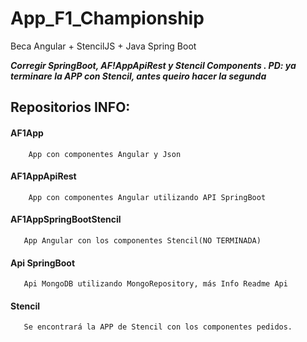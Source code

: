 # App_F1_Championship
 Beca Angular + StencilJS + Java Spring Boot
 
 
***Corregir SpringBoot, AF!AppApiRest y Stencil Components . PD: ya terminare la APP con Stencil, antes queiro hacer la segunda***
 
## Repositorios INFO:

#### AF1App
     
        App con componentes Angular y Json  
        
#### AF1AppApiRest
     
        App con componentes Angular utilizando API SpringBoot       
        
        
#### AF1AppSpringBootStencil
   
       App Angular con los componentes Stencil(NO TERMINADA)
        
#### Api SpringBoot
    
       Api MongoDB utilizando MongoRepository, más Info Readme Api
       
#### Stencil
    
       Se encontrará la APP de Stencil con los componentes pedidos.      
       
       
       
